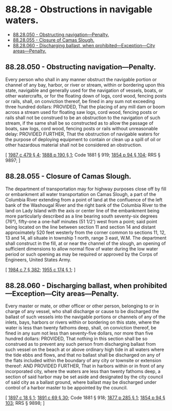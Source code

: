# 88.28 - Obstructions in navigable waters.
* [88.28.050 - Obstructing navigation—Penalty.](#8828050---obstructing-navigationpenalty)
* [88.28.055 - Closure of Camas Slough.](#8828055---closure-of-camas-slough)
* [88.28.060 - Discharging ballast, when prohibited—Exception—City areas—Penalty.](#8828060---discharging-ballast-when-prohibitedexceptioncity-areaspenalty)
## 88.28.050 - Obstructing navigation—Penalty.
Every person who shall in any manner obstruct the navigable portion or channel of any bay, harbor, or river or stream, within or bordering upon this state, navigable and generally used for the navigation of vessels, boats, or other watercrafts, or for the floating down of logs, cord wood, fencing posts or rails, shall, on conviction thereof, be fined in any sum not exceeding three hundred dollars: PROVIDED, That the placing of any mill dam or boom across a stream used for floating saw logs, cord wood, fencing posts or rails shall not be construed to be an obstruction to the navigation of such stream, if the same shall be so constructed as to allow the passage of boats, saw logs, cord wood, fencing posts or rails without unreasonable delay: PROVIDED FURTHER, That the obstruction of navigable waters for the purpose of deploying equipment to contain or clean up a spill of oil or other hazardous material shall not be considered an obstruction.

\[ [1987 c 479 § 4](https://leg.wa.gov/CodeReviser/documents/sessionlaw/1987c479.pdf?cite=1987%20c%20479%20§%204); [1888 p 190 § 1](https://leg.wa.gov/CodeReviser/Pages/session_laws.aspx?cite=1888%20p%20190%20§%201); Code 1881 § 919; [1854 p 94 § 104](https://leg.wa.gov/CodeReviser/Pages/session_laws.aspx?cite=1854%20p%2094%20§%20104); RRS § 9897; \]

## 88.28.055 - Closure of Camas Slough.
The department of transportation may for highway purposes close off by fill or embankment all water transportation on Camas Slough, a part of the Columbia River extending from a point of land at the confluence of the left bank of the Washougal River and the right bank of the Columbia River to the land on Lady Island with the axis or center line of the embankment being more particularly described as a line bearing south seventy-six degrees (76°), fifty-one a one-half minutes (51 1/2') west from a point; said point being located on the line between section 11 and section 14 and distant approximately 520 feet westerly from the corner common to sections 11, 12, 13 and 14, all situate in township 1 north, range 3 east, W.M. The department shall construct in the fill, at or near the channel of the slough, an opening of sufficient dimensions to allow normal flow of water during the low water period or such opening as may be required or approved by the Corps of Engineers, United States Army.

\[ [1984 c 7 § 382](https://leg.wa.gov/CodeReviser/documents/sessionlaw/1984c7.pdf?cite=1984%20c%207%20§%20382); [1955 c 174 § 1](https://leg.wa.gov/CodeReviser/documents/sessionlaw/1955c174.pdf?cite=1955%20c%20174%20§%201); \]

## 88.28.060 - Discharging ballast, when prohibited—Exception—City areas—Penalty.
Every master or mate, or other officer or other person, belonging to or in charge of any vessel, who shall discharge or cause to be discharged the ballast of such vessels into the navigable portions or channels of any of the inlets, bays, harbors or rivers within or bordering on this state, where the water is less than twenty fathoms deep, shall, on conviction thereof, be fined in any sum not less than seventy-five dollars, nor more than five hundred dollars: PROVIDED, That nothing in this section shall be so construed as to prevent any such person from discharging ballast from such vessel on the beach at or above ordinary high tide in all waters where the tide ebbs and flows, and that no ballast shall be discharged on any of the flats included within the boundary of any city or townsite or extension thereof: AND PROVIDED FURTHER, That in harbors within or in front of any incorporated city, where the waters are less than twenty fathoms deep, a section of said harbor may be set aside and designated by the city council of said city as a ballast ground, where ballast may be discharged under control of a harbor master to be appointed by the council.

\[ [1897 c 18 § 1](https://leg.wa.gov/CodeReviser/documents/sessionlaw/1897c18.pdf?cite=1897%20c%2018%20§%201); [1891 c 69 § 30](https://leg.wa.gov/CodeReviser/documents/sessionlaw/1891c69.pdf?cite=1891%20c%2069%20§%2030); Code 1881 § 918; [1877 p 285 § 1](https://leg.wa.gov/CodeReviser/Pages/session_laws.aspx?cite=1877%20p%20285%20§%201); [1854 p 94 § 103](https://leg.wa.gov/CodeReviser/Pages/session_laws.aspx?cite=1854%20p%2094%20§%20103); RRS § 9898; \]

